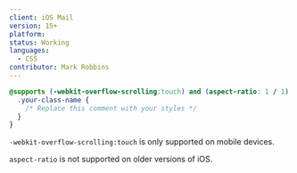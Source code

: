 ```yaml
---
client: iOS Mail
version: 15+
platform:
status: Working
languages:
  - CSS
contributor: Mark Robbins
---
```


```css
@supports (-webkit-overflow-scrolling:touch) and (aspect-ratio: 1 / 1) {
  .your-class-name {
    /* Replace this comment with your styles */
  }
}
```

`-webkit-overflow-scrolling:touch` is only supported on mobile devices.

`aspect-ratio` is not supported on older versions of iOS.

